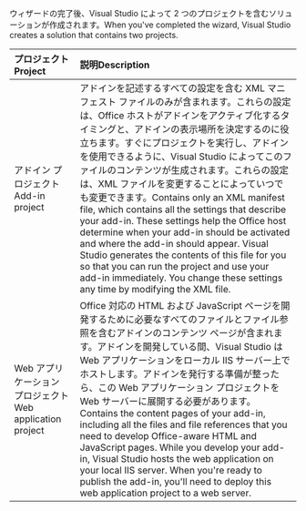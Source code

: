 <span data-ttu-id="c0455-101">ウィザードの完了後、Visual Studio によって 2 つのプロジェクトを含むソリューションが作成されます。</span><span class="sxs-lookup"><span data-stu-id="c0455-101">When you've completed the wizard, Visual Studio creates a solution that contains two projects.</span></span>

|<span data-ttu-id="c0455-102">**プロジェクト**</span><span class="sxs-lookup"><span data-stu-id="c0455-102">**Project**</span></span>|<span data-ttu-id="c0455-103">**説明**</span><span class="sxs-lookup"><span data-stu-id="c0455-103">**Description**</span></span>|
|:-----|:-----|
|<span data-ttu-id="c0455-104">アドイン プロジェクト</span><span class="sxs-lookup"><span data-stu-id="c0455-104">Add-in project</span></span>|<span data-ttu-id="c0455-p101">アドインを記述するすべての設定を含む XML マニフェスト ファイルのみが含まれます。これらの設定は、Office ホストがアドインをアクティブ化するタイミングと、アドインの表示場所を決定するのに役立ちます。すぐにプロジェクトを実行し、アドインを使用できるように、Visual Studio によってこのファイルのコンテンツが生成されます。これらの設定は、XML ファイルを変更することによっていつでも変更できます。</span><span class="sxs-lookup"><span data-stu-id="c0455-p101">Contains only an XML manifest file, which contains all the settings that describe your add-in. These settings help the Office host determine when your add-in should be activated and where the add-in should appear. Visual Studio generates the contents of this file for you so that you can run the project and use your add-in immediately. You change these settings any time by modifying the XML file.</span></span>|
|<span data-ttu-id="c0455-109">Web アプリケーション プロジェクト</span><span class="sxs-lookup"><span data-stu-id="c0455-109">Web application project</span></span>|<span data-ttu-id="c0455-p102">Office 対応の HTML および JavaScript ページを開発するために必要なすべてのファイルとファイル参照を含むアドインのコンテンツ ページが含まれます。アドインを開発している間、Visual Studio は Web アプリケーションをローカル IIS サーバー上でホストします。アドインを発行する準備が整ったら、この Web アプリケーション プロジェクトを Web サーバーに展開する必要があります。</span><span class="sxs-lookup"><span data-stu-id="c0455-p102">Contains the content pages of your add-in, including all the files and file references that you need to develop Office-aware HTML and JavaScript pages. While you develop your add-in, Visual Studio hosts the web application on your local IIS server. When you're ready to publish the add-in, you'll need to deploy this web application project to a web server.</span></span>|
